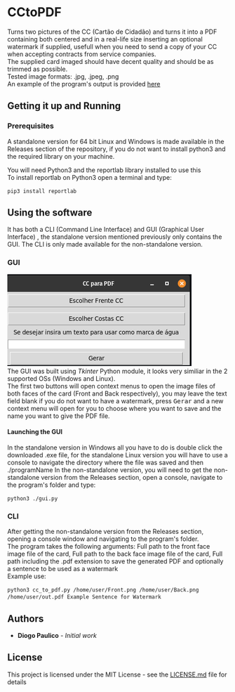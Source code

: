# CCtoPDF
Turns two pictures of the CC (Cartão de Cidadão) and turns it into a PDF containing both centered and in a real-life size inserting an optional watermark if supplied, usefull when you need to send a copy of your CC when accepting contracts from service companies.<br>
The supplied card imaged should have decent quality and should be as trimmed as possible.<br>
Tested image formats: .jpg, .jpeg, .png <br>
An example of the program's output is provided [here](/docs/CC_to_PDF_example.pdf)

## Getting it up and Running

### Prerequisites

A standalone version for 64 bit Linux and Windows is made available in the Releases section of the repository, if you do not want to install python3 and the required library on your machine.

You will need Python3 and the reportlab library installed to use this <br/>
To install reportlab on Python3 open a terminal and type:
```
pip3 install reportlab
```

## Using the software
It has both a CLI (Command Line Interface) and GUI (Graphical User Interface) , the standalone version mentioned previously only contains the GUI.
The CLI is only made available for the non-standalone version.

### GUI 
![](/docs/GUI_LINUX.png) <br>
The GUI was built using *Tkinter* Python module, it looks very similiar in the 2 supported OSs (Windows and Linux).<br>
The first two buttons will open context menus to open the image files of both faces of the card (Front and Back respectively), you may leave the text field blank if you do not want to have a watermark, press <kbd>Gerar</kbd> and a new context menu will open for you to choose where you want to save and the name you want to give the PDF file.
#### Launching the GUI
In the standalone version in Windows all you have to do is double click the downloaded .exe file, for the standalone Linux version you will have to use a console to navigate the directory where the file was saved and then ./programName
In the non-standalone version, you will need to get the non-standalone version from the Releases section, open a console, navigate to the program's folder and type:
```
python3 ./gui.py
```

### CLI
After getting the non-standalone version from the Releases section, opening a console window and navigating to the program's folder.<br>
The program takes the following arguments: Full path to the front face image file of the card, Full path to the back face image file of the card, Full path including the .pdf extension to save the generated PDF and optionally a sentence to be used as a watermark<br>
Example use:
```
python3 cc_to_pdf.py /home/user/Front.png /home/user/Back.png /home/user/out.pdf Example Sentence for Watermark
```

## Authors

* **Diogo Paulico** - *Initial work*

## License

This project is licensed under the MIT License - see the [LICENSE.md](LICENSE.md) file for details
